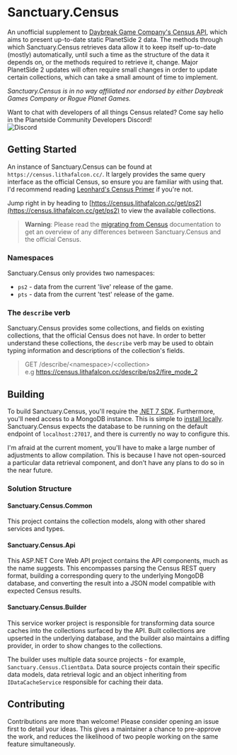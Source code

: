 ﻿# Sanctuary.Census

An unofficial supplement to [Daybreak Game Company's Census API](https://census.daybreakgames.com), which aims to present up-to-date
static PlanetSide 2 data. The methods through which Sanctuary.Census retrieves data allow it to keep itself up-to-date (mostly) automatically,
until such a time as the structure of the data it depends on, or the methods required to retrieve it, change. Major PlanetSide 2 updates will
often require small changes in order to update certain collections, which can take a small amount of time to implement.

*Sanctuary.Census is in no way affiliated nor endorsed by either Daybreak Games Company or Rogue Planet Games.*

Want to chat with developers of all things Census related? Come say hello in the Planetside Community Developers Discord!\
![Discord](https://img.shields.io/discord/1019343142471880775?color=blue&label=Planetside%20Community%20Developers&logo=discord&logoColor=%2302B4FF)

## Getting Started

An instance of Sanctuary.Census can be found at `https://census.lithafalcon.cc/`. It largely provides the same query interface
as the official Census, so ensure you are familiar with using that. I'd recommend reading
[Leonhard's Census Primer](https://github.com/leonhard-s/auraxium/wiki/Census-API-Primer) if you're not.

Jump right in by heading to [https://census.lithafalcon.cc/get/ps2](https://census.lithafalcon.cc/get/ps2) to view the available collections.

> **Warning**:
> Please read the [migrating from Census](docs/migrating-from-census.md) documentation to get an overview of any differences between
> Sanctuary.Census and the official Census.

### Namespaces

Sanctuary.Census only provides two namespaces:

- `ps2` - data from the current 'live' release of the game.
- `pts` - data from the current 'test' release of the game.

### The `describe` verb

Sanctuary.Census provides some collections, and fields on existing collections, that the official Census does not have.
In order to better understand these collections, the `describe` verb may be used to obtain typing information and
descriptions of the collection's fields.

> GET /describe/&lt;namespace&gt;/&lt;collection&gt;\
> e.g https://census.lithafalcon.cc/describe/ps2/fire_mode_2

## Building

To build Sanctuary.Census, you'll require the [.NET 7 SDK](https://dotnet.microsoft.com/en-us/download/dotnet/7.0).
Furthermore, you'll need access to a MongoDB instance. This is simple to [install locally](https://www.mongodb.com/docs/manual/installation/).
Sanctuary.Census expects the database to be running on the default endpoint of `localhost:27017`, and there is currently
no way to configure this.

I'm afraid at the current moment, you'll have to make a large number of adjustments to allow compilation.
This is because I have not open-sourced a particular data retrieval component, and don't have any plans to
do so in the near future.

### Solution Structure

#### Sanctuary.Census.Common

This project contains the collection models, along with other shared services and types.

#### Sanctuary.Census.Api

This ASP.NET Core Web API project contains the API components, much as the name suggests.
This encompasses parsing the Census REST query format, building a corresponding query to
the underlying MongoDB database, and converting the result into a JSON model compatible
with expected Census results.

#### Sanctuary.Census.Builder

This service worker project is responsible for transforming data source caches into the
collections surfaced by the API. Built collections are upserted in the underlying database,
and the builder also maintains a diffing provider, in order to show changes to the collections.

The builder uses multiple data source projects - for example, `Sanctuary.Census.ClientData`. Data source projects contain their
specific data models, data retrieval logic and an object inheriting from `IDataCacheService` responsible for caching their data.

## Contributing

Contributions are more than welcome! Please consider opening an issue first to detail your ideas. This gives a maintainer a chance
to pre-approve the work, and reduces the likelihood of two people working on the same feature simultaneously.
